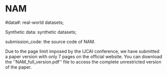 # NAM
#data#: real-world datasets;

Synthetic data: synthetic datasets;

submission_code: the source code of NAM.

Due to the page limit imposed by the IJCAI conference, we have submitted a paper version with only 7 pages on the official website. You can download the ''NAM_full_version.pdf'' file to access the complete unrestricted version of the paper.
